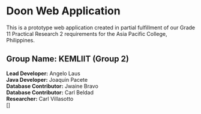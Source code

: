 <h1>Doon Web Application</h1>
This is a prototype web application created in partial fulfillment of our Grade 11 Practical Research 2 requirements for the Asia Pacific College, Philippines.

<br />

<h2>Group Name: KEMLIIT (Group 2)</h2>
<strong>Lead Developer:</strong> Angelo Laus <br />
<strong>Java Developer:</strong> Joaquin Pacete <br />
<strong>Database Contributor:</strong> Jwaine Bravo <br />
<strong>Database Contributor:</strong> Carl Beldad <br />
<strong>Researcher:</strong> Carl Villasotto <br />[]
